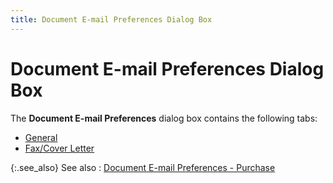 ```yaml
---
title: Document E-mail Preferences Dialog Box
---
```


# Document E-mail Preferences Dialog Box


The **Document E-mail 
 Preferences** dialog box contains the following tabs:

- [General]({{site.sp_baseurl}}/sales-docs/docs-profile/options/email/document_e_mail_preferences_dialog_box_general_sales_docs.html)
- [Fax/Cover  Letter]({{site.sp_baseurl}}/sales-docs/docs-profile/options/email/document_e-mail_preferences_fax_cover_letter.html)



{:.see_also}
See also
: [Document  E-mail Preferences - Purchase]({{site.pp_chm}}/purc-proc/doc-profile/doc-options/email-purc-docs/document_e_mail_preferences_dialog_box_email_common_pur_doc_options.html)
